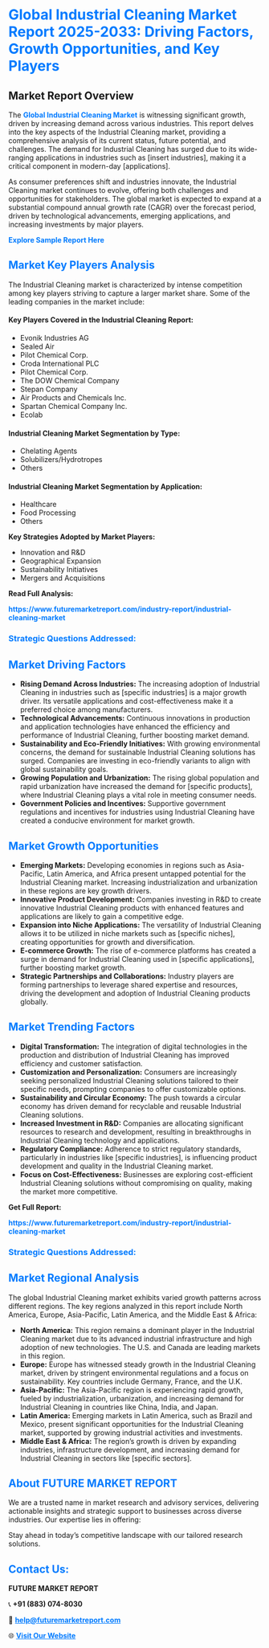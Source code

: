 <h1 style="color: #007BFF;">Global Industrial Cleaning Market Report 2025-2033: Driving Factors, Growth Opportunities, and Key Players</h1>

<section id="overview">
<h2>Market Report Overview</h2>
<p>The <a href="https://www.futuremarketreport.com/industry-report/industrial-cleaning-market" style="color: #007BFF; text-decoration: none;"><strong>Global Industrial Cleaning Market</strong></a> is witnessing significant growth, driven by increasing demand across various industries. This report delves into the key aspects of the Industrial Cleaning market, providing a comprehensive analysis of its current status, future potential, and challenges. The demand for Industrial Cleaning has surged due to its wide-ranging applications in industries such as [insert industries], making it a critical component in modern-day [applications].</p>
<p>As consumer preferences shift and industries innovate, the Industrial Cleaning market continues to evolve, offering both challenges and opportunities for stakeholders. The global market is expected to expand at a substantial compound annual growth rate (CAGR) over the forecast period, driven by technological advancements, emerging applications, and increasing investments by major players.</p>
</section>

<section id="overview">
<p><a href="https://www.futuremarketreport.com/request-sample/reportId=110003" style="color: #007BFF; text-decoration: none;"><strong>Explore Sample Report Here</strong></a></p>
</section>

<section id="key-players">
<h2 style="color: #007BFF;">Market Key Players Analysis</h2>
<p>The Industrial Cleaning market is characterized by intense competition among key players striving to capture a larger market share. Some of the leading companies in the market include:</p>
<h4>Key Players Covered in the Industrial Cleaning Report:</h4>
<ul><li>Evonik Industries AG</li><li>Sealed Air</li><li>Pilot Chemical Corp.</li><li>Croda International PLC</li><li>Pilot Chemical Corp.</li><li>The DOW Chemical Company</li><li>Stepan Company</li><li>Air Products and Chemicals Inc.</li><li>Spartan Chemical Company Inc.</li><li>Ecolab</li></ul>
<h4>Industrial Cleaning Market Segmentation by Type:</h4>
<ul><li>Chelating Agents</li><li>Solubilizers/Hydrotropes</li><li>Others</li></ul>

<h4>Industrial Cleaning Market Segmentation by Application:</h4>
<ul><li>Healthcare</li><li>Food Processing</li><li>Others</li></ul>
<p><strong>Key Strategies Adopted by Market Players:</strong></p>
<ul>
<li>Innovation and R&D</li>
<li>Geographical Expansion</li>
<li>Sustainability Initiatives</li>
<li>Mergers and Acquisitions</li>
</ul>
</section>

<section>
<p><strong>Read Full Analysis: </strong></p><a href="https://www.futuremarketreport.com/industry-report/industrial-cleaning-market" style="color: #007BFF; text-decoration: none;"><strong>https://www.futuremarketreport.com/industry-report/industrial-cleaning-market</strong></a>
<h3 style="color: #007BFF;">Strategic Questions Addressed:</h3>
</section>

<section id="driving-factors">
<h2 style="color: #007BFF;">Market Driving Factors</h2>
<ul>
<li><strong>Rising Demand Across Industries:</strong> The increasing adoption of Industrial Cleaning in industries such as [specific industries] is a major growth driver. Its versatile applications and cost-effectiveness make it a preferred choice among manufacturers.</li>
<li><strong>Technological Advancements:</strong> Continuous innovations in production and application technologies have enhanced the efficiency and performance of Industrial Cleaning, further boosting market demand.</li>
<li><strong>Sustainability and Eco-Friendly Initiatives:</strong> With growing environmental concerns, the demand for sustainable Industrial Cleaning solutions has surged. Companies are investing in eco-friendly variants to align with global sustainability goals.</li>
<li><strong>Growing Population and Urbanization:</strong> The rising global population and rapid urbanization have increased the demand for [specific products], where Industrial Cleaning plays a vital role in meeting consumer needs.</li>
<li><strong>Government Policies and Incentives:</strong> Supportive government regulations and incentives for industries using Industrial Cleaning have created a conducive environment for market growth.</li>
</ul>
</section>

<section id="growth-opportunities">
<h2 style="color: #007BFF;">Market Growth Opportunities</h2>
<ul>
<li><strong>Emerging Markets:</strong> Developing economies in regions such as Asia-Pacific, Latin America, and Africa present untapped potential for the Industrial Cleaning market. Increasing industrialization and urbanization in these regions are key growth drivers.</li>
<li><strong>Innovative Product Development:</strong> Companies investing in R&D to create innovative Industrial Cleaning products with enhanced features and applications are likely to gain a competitive edge.</li>
<li><strong>Expansion into Niche Applications:</strong> The versatility of Industrial Cleaning allows it to be utilized in niche markets such as [specific niches], creating opportunities for growth and diversification.</li>
<li><strong>E-commerce Growth:</strong> The rise of e-commerce platforms has created a surge in demand for Industrial Cleaning used in [specific applications], further boosting market growth.</li>
<li><strong>Strategic Partnerships and Collaborations:</strong> Industry players are forming partnerships to leverage shared expertise and resources, driving the development and adoption of Industrial Cleaning products globally.</li>
</ul>
</section>

<section id="trending-factors">
<h2 style="color: #007BFF;">Market Trending Factors</h2>
<ul>
<li><strong>Digital Transformation:</strong> The integration of digital technologies in the production and distribution of Industrial Cleaning has improved efficiency and customer satisfaction.</li>
<li><strong>Customization and Personalization:</strong> Consumers are increasingly seeking personalized Industrial Cleaning solutions tailored to their specific needs, prompting companies to offer customizable options.</li>
<li><strong>Sustainability and Circular Economy:</strong> The push towards a circular economy has driven demand for recyclable and reusable Industrial Cleaning solutions.</li>
<li><strong>Increased Investment in R&D:</strong> Companies are allocating significant resources to research and development, resulting in breakthroughs in Industrial Cleaning technology and applications.</li>
<li><strong>Regulatory Compliance:</strong> Adherence to strict regulatory standards, particularly in industries like [specific industries], is influencing product development and quality in the Industrial Cleaning market.</li>
<li><strong>Focus on Cost-Effectiveness:</strong> Businesses are exploring cost-efficient Industrial Cleaning solutions without compromising on quality, making the market more competitive.</li>
</ul>
</section>

<section>
<p><strong>Get Full Report: </strong></p><a href="https://www.futuremarketreport.com/industry-report/industrial-cleaning-market" style="color: #007BFF; text-decoration: none;"><strong>https://www.futuremarketreport.com/industry-report/industrial-cleaning-market</strong></a>
<h3 style="color: #007BFF;">Strategic Questions Addressed:</h3>
</section>


<section id="regional-analysis">
<h2 style="color: #007BFF;">Market Regional Analysis</h2>
<p>The global Industrial Cleaning market exhibits varied growth patterns across different regions. The key regions analyzed in this report include North America, Europe, Asia-Pacific, Latin America, and the Middle East & Africa:</p>
<ul>
<li><strong>North America:</strong> This region remains a dominant player in the Industrial Cleaning market due to its advanced industrial infrastructure and high adoption of new technologies. The U.S. and Canada are leading markets in this region.</li>
<li><strong>Europe:</strong> Europe has witnessed steady growth in the Industrial Cleaning market, driven by stringent environmental regulations and a focus on sustainability. Key countries include Germany, France, and the U.K.</li>
<li><strong>Asia-Pacific:</strong> The Asia-Pacific region is experiencing rapid growth, fueled by industrialization, urbanization, and increasing demand for Industrial Cleaning in countries like China, India, and Japan.</li>
<li><strong>Latin America:</strong> Emerging markets in Latin America, such as Brazil and Mexico, present significant opportunities for the Industrial Cleaning market, supported by growing industrial activities and investments.</li>
<li><strong>Middle East & Africa:</strong> The region’s growth is driven by expanding industries, infrastructure development, and increasing demand for Industrial Cleaning in sectors like [specific sectors].</li>
</ul>
</section>

<footer>
<h2 style="color: #007BFF;">About FUTURE MARKET REPORT</h2>
<p>We are a trusted name in market research and advisory services, delivering actionable insights and strategic support to businesses across diverse industries. Our expertise lies in offering:</p>

<p>Stay ahead in today’s competitive landscape with our tailored research solutions.</p>

<h2 style="color: #007BFF;">Contact Us:</h2>
<p><strong>FUTURE MARKET REPORT</strong></p>
<p>📞 <strong>+91 (883) 074-8030</strong></p>
<p>📧 <strong><a href="mailto:help@futuremarketreport.com" style="color: #007BFF;">help@futuremarketreport.com</a></strong></p>
<p>🌐 <strong><a href="https://www.futuremarketreport.com/" style="color: #007BFF;">Visit Our Website</a></strong></p>
</footer>